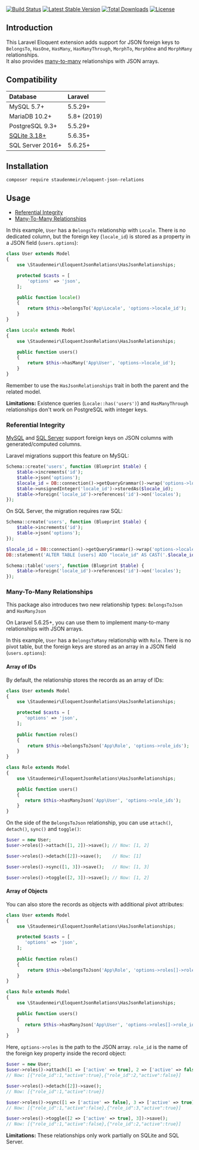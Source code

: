 [![Build Status](https://travis-ci.org/staudenmeir/eloquent-json-relations.svg?branch=master)](https://travis-ci.org/staudenmeir/eloquent-json-relations)
[![Latest Stable Version](https://poser.pugx.org/staudenmeir/eloquent-json-relations/v/stable)](https://packagist.org/packages/staudenmeir/eloquent-json-relations)
[![Total Downloads](https://poser.pugx.org/staudenmeir/eloquent-json-relations/downloads)](https://packagist.org/packages/staudenmeir/eloquent-json-relations)
[![License](https://poser.pugx.org/staudenmeir/eloquent-json-relations/license)](https://packagist.org/packages/staudenmeir/eloquent-json-relations)

## Introduction
This Laravel Eloquent extension adds support for JSON foreign keys to `BelongsTo`, `HasOne`, `HasMany`, `HasManyThrough`, `MorphTo`, `MorphOne` and `MorphMany` relationships.  
It also provides [many-to-many](#many-to-many-relationships) relationships with JSON arrays.

## Compatibility

 Database         | Laravel
:-----------------|:----------
 MySQL 5.7+       | 5.5.29+
 MariaDB 10.2+    | 5.8+ (2019)
 PostgreSQL 9.3+  | 5.5.29+
 [SQLite 3.18+](https://www.sqlite.org/json1.html) | 5.6.35+
 SQL Server 2016+ | 5.6.25+
 
## Installation

    composer require staudenmeir/eloquent-json-relations

## Usage

- [Referential Integrity](#referential-integrity) 
- [Many-To-Many Relationships](#many-to-many-relationships)

In this example, `User` has a `BelongsTo` relationship with `Locale`. There is no dedicated column, but the foreign key (`locale_id`) is stored as a property in a JSON field (`users.options`):

```php
class User extends Model
{
    use \Staudenmeir\EloquentJsonRelations\HasJsonRelationships;

    protected $casts = [
        'options' => 'json',
    ];

    public function locale()
    {
        return $this->belongsTo('App\Locale', 'options->locale_id');
    }
}

class Locale extends Model
{
    use \Staudenmeir\EloquentJsonRelations\HasJsonRelationships;

    public function users()
    {
        return $this->hasMany('App\User', 'options->locale_id');
    }
}
```

Remember to use the `HasJsonRelationships` trait in both the parent and the related model. 

**Limitations:** Existence queries (`Locale::has('users')`) and `HasManyThrough` relationships don't work on PostgreSQL with integer keys.

### Referential Integrity

[MySQL](https://dev.mysql.com/doc/refman/en/create-table-foreign-keys.html) and [SQL Server](https://docs.microsoft.com/en-us/sql/relational-databases/tables/specify-computed-columns-in-a-table) support foreign keys on JSON columns with generated/computed columns.

Laravel migrations support this feature on MySQL:

```php
Schema::create('users', function (Blueprint $table) {
    $table->increments('id');
    $table->json('options');
    $locale_id = DB::connection()->getQueryGrammar()->wrap('options->locale_id');
    $table->unsignedInteger('locale_id')->storedAs($locale_id);
    $table->foreign('locale_id')->references('id')->on('locales');
});
```

On SQL Server, the migration requires raw SQL:

```php
Schema::create('users', function (Blueprint $table) {
    $table->increments('id');
    $table->json('options');
});

$locale_id = DB::connection()->getQueryGrammar()->wrap('options->locale_id');
DB::statement('ALTER TABLE [users] ADD "locale_id" AS CAST('.$locale_id.' AS INT) PERSISTED');

Schema::table('users', function (Blueprint $table) {
    $table->foreign('locale_id')->references('id')->on('locales');
});
```

### Many-To-Many Relationships

This package also introduces two new relationship types: `BelongsToJson` and `HasManyJson`

On Laravel 5.6.25+, you can use them to implement many-to-many relationships with JSON arrays.

In this example, `User` has a `BelongsToMany` relationship with `Role`. There is no pivot table, but the foreign keys are stored as an array in a JSON field (`users.options`):

#### Array of IDs

By default, the relationship stores the records as an array of IDs:

```php
class User extends Model
{
    use \Staudenmeir\EloquentJsonRelations\HasJsonRelationships;

    protected $casts = [
       'options' => 'json',
    ];
    
    public function roles()
    {
        return $this->belongsToJson('App\Role', 'options->role_ids');
    }
}

class Role extends Model
{
    use \Staudenmeir\EloquentJsonRelations\HasJsonRelationships;

    public function users()
    {
       return $this->hasManyJson('App\User', 'options->role_ids');
    }
}
```

On the side of the `BelongsToJson` relationship, you can use `attach()`, `detach()`, `sync()` and `toggle()`:

```php
$user = new User;
$user->roles()->attach([1, 2])->save(); // Now: [1, 2]

$user->roles()->detach([2])->save();    // Now: [1]

$user->roles()->sync([1, 3])->save();   // Now: [1, 3]

$user->roles()->toggle([2, 3])->save(); // Now: [1, 2]
```

#### Array of Objects

You can also store the records as objects with additional pivot attributes:

```php
class User extends Model
{
    use \Staudenmeir\EloquentJsonRelations\HasJsonRelationships;

    protected $casts = [
       'options' => 'json',
    ];
    
    public function roles()
    {
        return $this->belongsToJson('App\Role', 'options->roles[]->role_id');
    }
}

class Role extends Model
{
    use \Staudenmeir\EloquentJsonRelations\HasJsonRelationships;

    public function users()
    {
       return $this->hasManyJson('App\User', 'options->roles[]->role_id');
    }
}
```

Here, `options->roles` is the path to the JSON array. `role_id` is the name of the foreign key property inside the record object:

```php
$user = new User;
$user->roles()->attach([1 => ['active' => true], 2 => ['active' => false]])->save();
// Now: [{"role_id":1,"active":true},{"role_id":2,"active":false}]

$user->roles()->detach([2])->save();
// Now: [{"role_id":1,"active":true}]

$user->roles()->sync([1 => ['active' => false], 3 => ['active' => true]])->save();
// Now: [{"role_id":1,"active":false},{"role_id":3,"active":true}]

$user->roles()->toggle([2 => ['active' => true], 3])->save();
// Now: [{"role_id":1,"active":false},{"role_id":2,"active":true}]
```

**Limitations:** These relationships only work partially on SQLite and SQL Server.